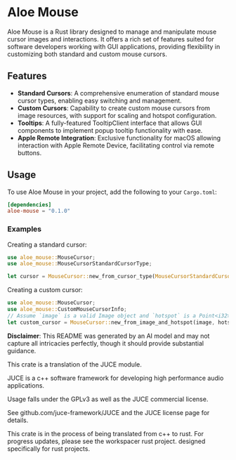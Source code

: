 # Aloe Mouse

Aloe Mouse is a Rust library designed to manage and manipulate mouse cursor images and interactions. It offers a rich set of features suited for software developers working with GUI applications, providing flexibility in customizing both standard and custom mouse cursors.

## Features

* **Standard Cursors**: A comprehensive enumeration of standard mouse cursor types, enabling easy switching and management.
* **Custom Cursors**: Capability to create custom mouse cursors from image resources, with support for scaling and hotspot configuration.
* **Tooltips**: A fully-featured TooltipClient interface that allows GUI components to implement popup tooltip functionality with ease.
* **Apple Remote Integration**: Exclusive functionality for macOS allowing interaction with Apple Remote Device, facilitating control via remote buttons.

## Usage

To use Aloe Mouse in your project, add the following to your `Cargo.toml`:

```toml
[dependencies]
aloe-mouse = "0.1.0"
```

### Examples

Creating a standard cursor:

```rust
use aloe_mouse::MouseCursor;
use aloe_mouse::MouseCursorStandardCursorType;

let cursor = MouseCursor::new_from_cursor_type(MouseCursorStandardCursorType::PointingHandCursor);
```

Creating a custom cursor:

```rust
use aloe_mouse::MouseCursor;
use aloe_mouse::CustomMouseCursorInfo;
// Assume `image` is a valid Image object and `hotspot` is a Point<i32>
let custom_cursor = MouseCursor::new_from_image_and_hotspot(image, hotspot_x, hotspot_y);
```

**Disclaimer**: This README was generated by an AI model and may not capture all intricacies perfectly, though it should provide substantial guidance.

This crate is a translation of the JUCE module.

JUCE is a c++ software framework for developing high performance audio applications.

Usage falls under the GPLv3 as well as the JUCE commercial license.

See github.com/juce-framework/JUCE and the JUCE license page for details.

This crate is in the process of being translated from c++ to rust. For progress updates, please see the workspacer rust project. designed specifically for rust projects.
